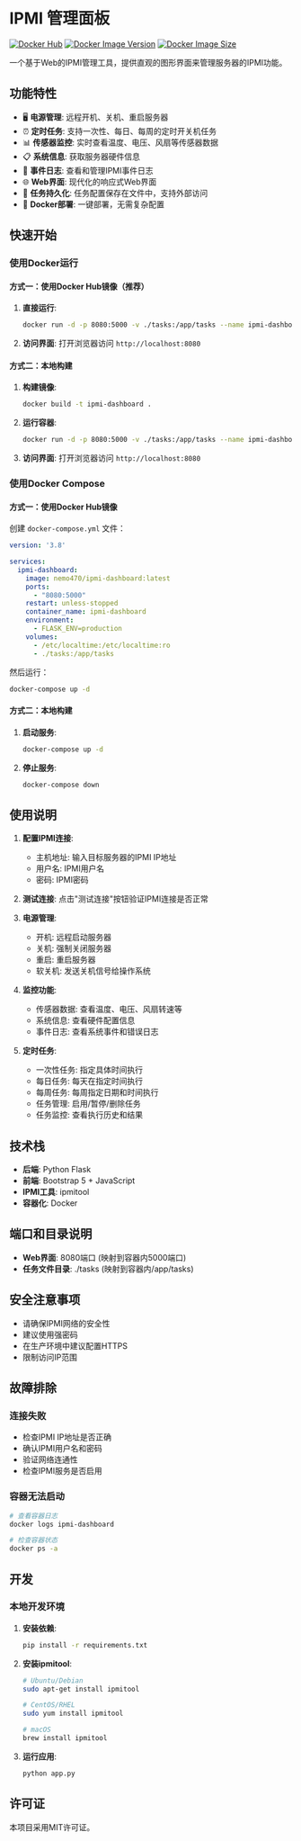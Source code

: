 # IPMI 管理面板

[![Docker Hub](https://img.shields.io/docker/pulls/nemo470/ipmi-dashboard.svg)](https://hub.docker.com/r/nemo470/ipmi-dashboard)
[![Docker Image Version](https://img.shields.io/docker/v/nemo470/ipmi-dashboard?sort=semver)](https://hub.docker.com/r/nemo470/ipmi-dashboard)
[![Docker Image Size](https://img.shields.io/docker/image-size/nemo470/ipmi-dashboard/latest)](https://hub.docker.com/r/nemo470/ipmi-dashboard)

一个基于Web的IPMI管理工具，提供直观的图形界面来管理服务器的IPMI功能。

## 功能特性

- 🖥️ **电源管理**: 远程开机、关机、重启服务器
- ⏰ **定时任务**: 支持一次性、每日、每周的定时开关机任务
- 📊 **传感器监控**: 实时查看温度、电压、风扇等传感器数据
- 📋 **系统信息**: 获取服务器硬件信息
- 📝 **事件日志**: 查看和管理IPMI事件日志
- 🌐 **Web界面**: 现代化的响应式Web界面
- 📁 **任务持久化**: 任务配置保存在文件中，支持外部访问
- 🐳 **Docker部署**: 一键部署，无需复杂配置

## 快速开始

### 使用Docker运行

#### 方式一：使用Docker Hub镜像（推荐）

1. **直接运行**:
   ```bash
   docker run -d -p 8080:5000 -v ./tasks:/app/tasks --name ipmi-dashboard nemo470/ipmi-dashboard:latest
   ```

2. **访问界面**:
   打开浏览器访问 `http://localhost:8080`

#### 方式二：本地构建

1. **构建镜像**:
   ```bash
   docker build -t ipmi-dashboard .
   ```

2. **运行容器**:
   ```bash
   docker run -d -p 8080:5000 -v ./tasks:/app/tasks --name ipmi-dashboard ipmi-dashboard
   ```

3. **访问界面**:
   打开浏览器访问 `http://localhost:8080`

### 使用Docker Compose

#### 方式一：使用Docker Hub镜像

创建 `docker-compose.yml` 文件：
```yaml
version: '3.8'

services:
  ipmi-dashboard:
    image: nemo470/ipmi-dashboard:latest
    ports:
      - "8080:5000"
    restart: unless-stopped
    container_name: ipmi-dashboard
    environment:
      - FLASK_ENV=production
    volumes:
      - /etc/localtime:/etc/localtime:ro
      - ./tasks:/app/tasks
```

然后运行：
```bash
docker-compose up -d
```

#### 方式二：本地构建

1. **启动服务**:
   ```bash
   docker-compose up -d
   ```

2. **停止服务**:
   ```bash
   docker-compose down
   ```

## 使用说明

1. **配置IPMI连接**:
   - 主机地址: 输入目标服务器的IPMI IP地址
   - 用户名: IPMI用户名
   - 密码: IPMI密码

2. **测试连接**:
   点击"测试连接"按钮验证IPMI连接是否正常

3. **电源管理**:
   - 开机: 远程启动服务器
   - 关机: 强制关闭服务器
   - 重启: 重启服务器
   - 软关机: 发送关机信号给操作系统

4. **监控功能**:
   - 传感器数据: 查看温度、电压、风扇转速等
   - 系统信息: 查看硬件配置信息
   - 事件日志: 查看系统事件和错误日志

5. **定时任务**:
   - 一次性任务: 指定具体时间执行
   - 每日任务: 每天在指定时间执行
   - 每周任务: 每周指定日期和时间执行
   - 任务管理: 启用/暂停/删除任务
   - 任务监控: 查看执行历史和结果

## 技术栈

- **后端**: Python Flask
- **前端**: Bootstrap 5 + JavaScript
- **IPMI工具**: ipmitool
- **容器化**: Docker

## 端口和目录说明

- **Web界面**: 8080端口 (映射到容器内5000端口)
- **任务文件目录**: ./tasks (映射到容器内/app/tasks)

## 安全注意事项

- 请确保IPMI网络的安全性
- 建议使用强密码
- 在生产环境中建议配置HTTPS
- 限制访问IP范围

## 故障排除

### 连接失败
- 检查IPMI IP地址是否正确
- 确认IPMI用户名和密码
- 验证网络连通性
- 检查IPMI服务是否启用

### 容器无法启动
```bash
# 查看容器日志
docker logs ipmi-dashboard

# 检查容器状态
docker ps -a
```

## 开发

### 本地开发环境

1. **安装依赖**:
   ```bash
   pip install -r requirements.txt
   ```

2. **安装ipmitool**:
   ```bash
   # Ubuntu/Debian
   sudo apt-get install ipmitool
   
   # CentOS/RHEL
   sudo yum install ipmitool
   
   # macOS
   brew install ipmitool
   ```

3. **运行应用**:
   ```bash
   python app.py
   ```

## 许可证

本项目采用MIT许可证。 